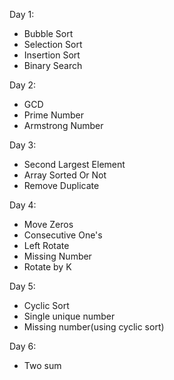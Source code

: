Day 1:
* Bubble Sort
* Selection Sort
* Insertion Sort
* Binary Search

Day 2:
* GCD
* Prime Number
* Armstrong Number

Day 3:
* Second Largest Element
* Array Sorted Or Not
* Remove Duplicate

Day 4:
* Move Zeros
* Consecutive One's
* Left Rotate
* Missing Number
* Rotate by K

Day 5:
* Cyclic Sort
* Single unique number
* Missing number(using cyclic sort)

Day 6:
* Two sum

